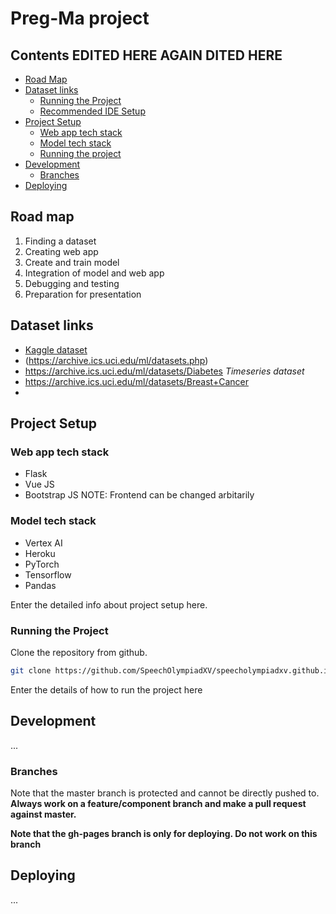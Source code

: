 # Preg-Ma project

## Contents   EDITED HERE AGAIN DITED HERE

- [Road Map](#road-map)
- [Dataset links](#dataset-links)
  - [Running the Project](#running-the-project)
  - [Recommended IDE Setup](#recommended-ide-setup)
- [Project Setup](#project-setup)
  - [Web app tech stack](#web-app-tech-stack)
  - [Model tech stack](#model-tech-stack)
  - [Running the project](#running-the-project)
- [Development](#development)
  - [Branches](#branches)
- [Deploying](#deploying)


## Road map

1. Finding a dataset
2. Creating web app
3. Create and train model
4. Integration of model and web app
5. Debugging and testing
6. Preparation for presentation 

## Dataset links

- [Kaggle dataset](www.kaggle.com)
- (https://archive.ics.uci.edu/ml/datasets.php)
- https://archive.ics.uci.edu/ml/datasets/Diabetes *Timeseries dataset*
- https://archive.ics.uci.edu/ml/datasets/Breast+Cancer
- 


## Project Setup
### Web app tech stack
* Flask
* Vue JS
* Bootstrap JS 
NOTE: Frontend can be changed arbitarily

### Model tech stack 
* Vertex AI
* Heroku 
* PyTorch
* Tensorflow
* Pandas

Enter the detailed info about project setup here.

### Running the Project

Clone the repository from github.

```sh
git clone https://github.com/SpeechOlympiadXV/speecholympiadxv.github.io.git
```


Enter the details of how to run the project here
## Development

...

### Branches

Note that the master branch is protected and cannot be directly pushed to. **Always work on a 
feature/component branch and make a pull request against master.**

**Note that the gh-pages branch is only for deploying. Do not work on this branch**

## Deploying

...

